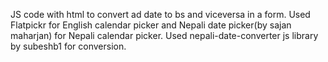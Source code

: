JS code with html to convert ad date to bs and viceversa in a form. Used Flatpickr for English calendar picker and Nepali date picker(by sajan maharjan) for Nepali calendar picker.
Used nepali-date-converter js library by subeshb1 for conversion.
